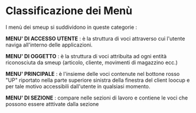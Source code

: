 # Classificazione dei Menù

I menù dei smeup si suddividono in queste categorie : 

**MENU' DI ACCESSO UTENTE** :  è la struttura di voci attraverso cui l'utente naviga all'interno delle applicazioni.

**MENU' DI OGGETTO** :  è la struttura di voci attribuita ad ogni entità riconosciuta da smeup (articolo, cliente, movimenti di magazzino ecc.)

**MENU' PRINCIPALE** :  è l'insieme delle voci contenute nel bottone rosso "UP" riportato nella parte superiore sinistra della finestra del client loocup e per tale motivo accessibili dall'utente in qualsiasi momento.

**MENU' DI SEZIONE** :  compare nelle sezioni di lavoro e contiene le voci che possono essere atttivate dalla sezione
